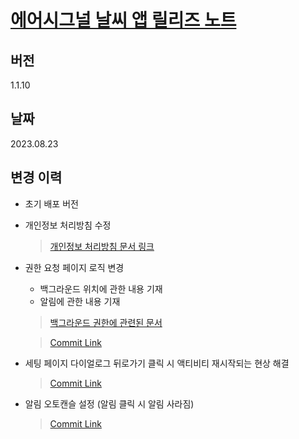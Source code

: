 __<h1><a href="https://play.google.com/store/apps/details?id=app.airsignal.weather">에어시그널 날씨 앱 릴리즈 노트</a></h1>__

<h2>버전</h2>
1.1.10

<h2>날짜</h2>
2023.08.23

<h2>변경 이력</h2>

- 초기 배포 버전

- 개인정보 처리방침 수정
  > [개인정보 처리방침 문서 링크](https://docs.google.com/document/d/1l_XYxUKZzKGRJXV8I7ZXFdaSr8MhoOQeQpumpBbeCPU/edit)

- 권한 요청 페이지 로직 변경 
  - 백그라운드 위치에 관한 내용 기재 
  - 알림에 관한 내용 기재
  > [백그라운드 권한에 관련된 문서](https://developer.android.com/privacy/best-practices)
  
  > [Commit Link](https://github.com/tekken5953/AS_Cloud_App/pull/73#issue-1858570986)
  
- 세팅 페이지 다이얼로그 뒤로가기 클릭 시 액티비티 재시작되는 현상 해결
  > [Commit Link](https://github.com/tekken5953/AS_Cloud_App/pull/76#issue-1862827422)
  
- 알림 오토캔슬 설정 (알림 클릭 시 알림 사라짐)
  > [Commit Link](https://github.com/tekken5953/AS_Cloud_App/commit/03e0694050984f5960159c6e8055c24bc1beb122)






